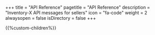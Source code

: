 +++
title = "API Reference"
pagetitle = "API Reference"
description = "Inventory-X API messages for sellers"
icon = "fa-code" 
weight = 2
alwaysopen = false
isDirectory = false
+++


{{%custom-children%}}
